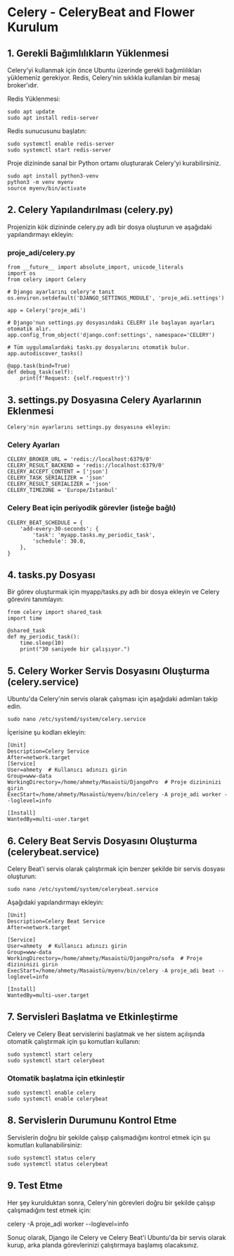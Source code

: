 
# Celery - CeleryBeat and Flower Kurulum

## 1. Gerekli Bağımlılıkların Yüklenmesi
Celery'yi kullanmak için önce Ubuntu üzerinde gerekli bağımlılıkları yüklemeniz gerekiyor. Redis, Celery'nin sıklıkla kullanılan bir mesaj broker'ıdır.

Redis Yüklenmesi:

    sudo apt update
    sudo apt install redis-server
    
Redis sunucusunu başlatın:

    sudo systemctl enable redis-server
    sudo systemctl start redis-server
    
Proje dizininde sanal bir Python ortamı oluşturarak Celery'yi kurabilirsiniz.


    sudo apt install python3-venv
    python3 -m venv myenv  
    source myenv/bin/activate 


## 2. Celery Yapılandırılması (celery.py)
Projenizin kök dizininde celery.py adlı bir dosya oluşturun ve aşağıdaki yapılandırmayı ekleyin:

### proje_adi/celery.py
    from __future__ import absolute_import, unicode_literals
    import os
    from celery import Celery
    
    # Django ayarlarını celery'e tanıt
    os.environ.setdefault('DJANGO_SETTINGS_MODULE', 'proje_adi.settings')
    
    app = Celery('proje_adi')
    
    # Django'nun settings.py dosyasındaki CELERY ile başlayan ayarları otomatik alır.
    app.config_from_object('django.conf:settings', namespace='CELERY')
    
    # Tüm uygulamalardaki tasks.py dosyalarını otomatik bulur.
    app.autodiscover_tasks()
    
    @app.task(bind=True)
    def debug_task(self):
        print(f'Request: {self.request!r}')
## 3. settings.py Dosyasına Celery Ayarlarının Eklenmesi
    Celery'nin ayarlarını settings.py dosyasına ekleyin:


### Celery Ayarları
    CELERY_BROKER_URL = 'redis://localhost:6379/0'
    CELERY_RESULT_BACKEND = 'redis://localhost:6379/0'
    CELERY_ACCEPT_CONTENT = ['json']
    CELERY_TASK_SERIALIZER = 'json'
    CELERY_RESULT_SERIALIZER = 'json'
    CELERY_TIMEZONE = 'Europe/Istanbul'

### Celery Beat için periyodik görevler (isteğe bağlı)

    CELERY_BEAT_SCHEDULE = {
        'add-every-30-seconds': {
            'task': 'myapp.tasks.my_periodic_task',
            'schedule': 30.0,
        },
    }
    
## 4. tasks.py Dosyası
Bir görev oluşturmak için myapp/tasks.py adlı bir dosya ekleyin ve Celery görevini tanımlayın:


    from celery import shared_task
    import time
    
    @shared_task
    def my_periodic_task():
        time.sleep(10)
        print("30 saniyede bir çalışıyor.")

    
## 5. Celery Worker Servis Dosyasını Oluşturma (celery.service)
Ubuntu'da Celery'nin servis olarak çalışması için aşağıdaki adımları takip edin.


    sudo nano /etc/systemd/system/celery.service
    
İçerisine şu kodları ekleyin:

    [Unit]
    Description=Celery Service
    After=network.target
    [Service]
    User=ahmety  # Kullanıcı adınızı girin
    Group=www-data
    WorkingDirectory=/home/ahmety/Masaüstü/DjangoPro  # Proje dizininizi girin
    ExecStart=/home/ahmety/Masaüstü/myenv/bin/celery -A proje_adi worker --loglevel=info
    
    [Install]
    WantedBy=multi-user.target
    
## 6. Celery Beat Servis Dosyasını Oluşturma (celerybeat.service)

Celery Beat'i servis olarak çalıştırmak için benzer şekilde bir servis dosyası oluşturun:

    sudo nano /etc/systemd/system/celerybeat.service
    
Aşağıdaki yapılandırmayı ekleyin:

    [Unit]
    Description=Celery Beat Service
    After=network.target
    
    [Service]
    User=ahmety  # Kullanıcı adınızı girin
    Group=www-data
    WorkingDirectory=/home/ahmety/Masaüstü/DjangoPro/sofa  # Proje dizininizi girin
    ExecStart=/home/ahmety/Masaüstü/myenv/bin/celery -A proje_adi beat --loglevel=info
    
    [Install]
    WantedBy=multi-user.target


## 7. Servisleri Başlatma ve Etkinleştirme
Celery ve Celery Beat servislerini başlatmak ve her sistem açılışında otomatik çalıştırmak için şu komutları kullanın:

    sudo systemctl start celery
    sudo systemctl start celerybeat

### Otomatik başlatma için etkinleştir

    sudo systemctl enable celery
    sudo systemctl enable celerybeat
    
## 8. Servislerin Durumunu Kontrol Etme

Servislerin doğru bir şekilde çalışıp çalışmadığını kontrol etmek için şu komutları kullanabilirsiniz:

    sudo systemctl status celery
    sudo systemctl status celerybeat
## 9. Test Etme
Her şey kurulduktan sonra, Celery'nin görevleri doğru bir şekilde çalışıp çalışmadığını test etmek için:

celery -A proje_adi worker --loglevel=info

Sonuç olarak, Django ile Celery ve Celery Beat'i Ubuntu'da bir servis olarak kurup, arka planda görevlerinizi çalıştırmaya başlamış olacaksınız.
